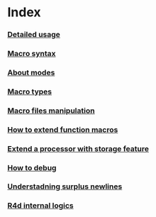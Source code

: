 # Index

### [Detailed usage](usage.md)

### [Macro syntax](macro_syntax.md)

### [About modes](modes.md)

### [Macro types](macro_types.md)

### [Macro files manipulation](code_manipulation.md)

### [How to extend function macros](ext.md)

### [Extend a processor with storage feature](storage.md)

### [How to debug](debug.md)

### [Understadning surplus newlines](newline_rules.md)

### [R4d internal logics](r4d_internal.md)
